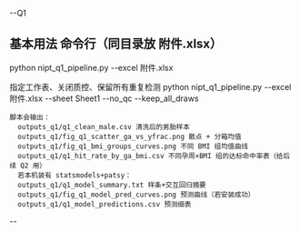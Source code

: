 --Q1

  ## 基本用法 命令行（同目录放 附件.xlsx）
  python nipt_q1_pipeline.py --excel 附件.xlsx
  
  指定工作表、关闭质控、保留所有重复检测
  python nipt_q1_pipeline.py --excel 附件.xlsx --sheet Sheet1 --no_qc --keep_all_draws
  
    脚本会输出：
      outputs_q1/q1_clean_male.csv 清洗后的男胎样本
      outputs_q1/fig_q1_scatter_ga_vs_yfrac.png 散点 + 分箱均值
      outputs_q1/fig_q1_bmi_groups_curves.png 不同 BMI 组均值曲线
      outputs_q1/q1_hit_rate_by_ga_bmi.csv 不同孕周×BMI 组的达标命中率表（给后续 Q2 用）
      若本机装有 statsmodels+patsy：
      outputs_q1/q1_model_summary.txt 样条+交互回归摘要
      outputs_q1/fig_q1_model_pred_curves.png 预测曲线（若安装成功）
      outputs_q1/q1_model_predictions.csv 预测细表
--
